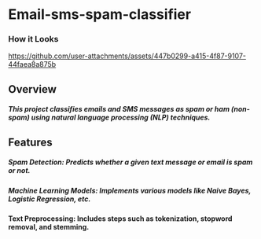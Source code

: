 # Email-sms-spam-classifier
### How it Looks
https://github.com/user-attachments/assets/447b0299-a415-4f87-9107-44faea8a875b
## Overview
##### This project classifies emails and SMS messages as spam or ham (non-spam) using natural language processing (NLP) techniques.
## Features
##### Spam Detection: Predicts whether a given text message or email is spam or not.
##### Machine Learning Models: Implements various models like Naive Bayes, Logistic Regression, etc.
#### Text Preprocessing: Includes steps such as tokenization, stopword removal, and stemming.
